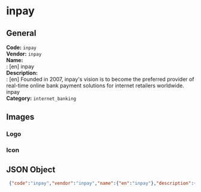 # inpay 
## General 
**Code:** `inpay`  
**Vendor:** `inpay`  
**Name:**  
:	[en] inpay  
**Description:**  
: [en] Founded in 2007, inpay's vision is to become the preferred provider of real-time online bank payment solutions for internet retailers worldwide. inpay  
**Category:** `internet_banking`  
## Images 
### Logo 
### Icon 
## JSON Object 
```json
 {"code":"inpay","vendor":"inpay","name":{"en":"inpay"},"description":{"en":"Founded in 2007, inpay's vision is to become the preferred provider of real-time online bank payment solutions for internet retailers worldwide. inpay"},"countries":null,"category":"internet_banking"}```  
